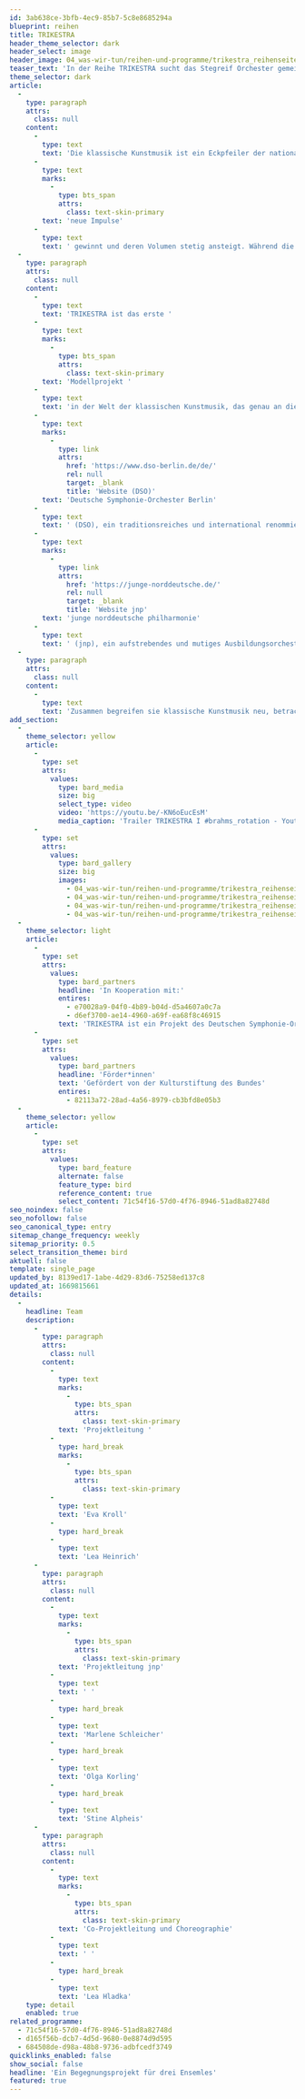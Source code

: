 ```yaml
---
id: 3ab638ce-3bfb-4ec9-85b7-5c8e8685294a
blueprint: reihen
title: TRIKESTRA
header_theme_selector: dark
header_select: image
header_image: 04_was-wir-tun/reihen-und-programme/trikestra_reihenseite/trikestra_(c)_navinafotografiert-190165.jpg
teaser_text: 'In der Reihe TRIKESTRA sucht das Stegreif Orchester gemeinsam mit den Kooperationspartnern dem Deutschen Symphonie-Orchesters Berlin und der jungen norddeutschen philharmonie nach musikalischem Austausch. Es werden neue Ansätze ausprobiert sich gemeinsam auf die Musik einzulassen und sie für das Publikum erlebbar zu machen.'
theme_selector: dark
article:
  -
    type: paragraph
    attrs:
      class: null
    content:
      -
        type: text
        text: 'Die klassische Kunstmusik ist ein Eckpfeiler der nationalen und internationalen Kulturlandschaft. Sie garantiert eine einzigartige, flächendeckende kulturelle Infrastruktur. Trotz ihrer kulturellen Relevanz ist eine abnehmende Tendenz in ihrer gesellschaftlichen Anschlussfähigkeit erkennbar. Den großen renommierten Institutionen der klassischen Musik steht die freie Szene gegenüber, die aus dem kreativen Umgang mit Traditionen '
      -
        type: text
        marks:
          -
            type: bts_span
            attrs:
              class: text-skin-primary
        text: 'neue Impulse'
      -
        type: text
        text: ' gewinnt und deren Volumen stetig ansteigt. Während die freie Szene Flexibilität und Innovationskraft verkörpert, stehen die institutionalisierten Orchester für Kontinuität und Perfektion. Doch was passiert, führte man diese Merkmale und Kräfte zusammen? Könnten Kooperationen zwischen freier Szene und gefestigten Strukturen Inspiration, Reflexionsprozesse und Innovation befördern?'
  -
    type: paragraph
    attrs:
      class: null
    content:
      -
        type: text
        text: 'TRIKESTRA ist das erste '
      -
        type: text
        marks:
          -
            type: bts_span
            attrs:
              class: text-skin-primary
        text: 'Modellprojekt '
      -
        type: text
        text: 'in der Welt der klassischen Kunstmusik, das genau an dieser Stelle ansetzt. Es führt Bereiche zusammen, die sich bis jetzt vermeintlich gegenüberstehen. Aufeinander treffen das '
      -
        type: text
        marks:
          -
            type: link
            attrs:
              href: 'https://www.dso-berlin.de/de/'
              rel: null
              target: _blank
              title: 'Website (DSO)'
        text: 'Deutsche Symphonie-Orchester Berlin'
      -
        type: text
        text: ' (DSO), ein traditionsreiches und international renommiertes Profiorchester, die '
      -
        type: text
        marks:
          -
            type: link
            attrs:
              href: 'https://junge-norddeutsche.de/'
              rel: null
              target: _blank
              title: 'Website jnp'
        text: 'junge norddeutsche philharmonie'
      -
        type: text
        text: ' (jnp), ein aufstrebendes und mutiges Ausbildungsorchester und Stegreif, ein radikales und entfesselndes freie Szene Orchester.'
  -
    type: paragraph
    attrs:
      class: null
    content:
      -
        type: text
        text: 'Zusammen begreifen sie klassische Kunstmusik neu, betrachten sie aus ungewohnten Blickwinkeln und schaffen neuartige Verbindungen. Im Rahmen des Modellprojekts TRIKESTRA wird sowohl den beteiligten Musiker*innen als auch den Menschen, die TRIKESTRA erleben, klar, welche Synergien durch diese Formen der Kooperation entstehen können und welche unbändigen Potenziale sie bergen.'
add_section:
  -
    theme_selector: yellow
    article:
      -
        type: set
        attrs:
          values:
            type: bard_media
            size: big
            select_type: video
            video: 'https://youtu.be/-KN6oEucEsM'
            media_caption: 'Trailer TRIKESTRA I #brahms_rotation - Youtubekanal des DSO'
      -
        type: set
        attrs:
          values:
            type: bard_gallery
            size: big
            images:
              - 04_was-wir-tun/reihen-und-programme/trikestra_reihenseite/trikestra_(c)_navinafotografiert-2064-b-1.jpg
              - 04_was-wir-tun/reihen-und-programme/trikestra_reihenseite/trikestra_(c)_navinafotografiert-190165.jpg
              - 04_was-wir-tun/reihen-und-programme/trikestra_reihenseite/trikestra_(c)_navinafotografiert-1770.jpg
              - 04_was-wir-tun/reihen-und-programme/trikestra_reihenseite/trikestra_(c)_navinafotografiert-1810.jpg
  -
    theme_selector: light
    article:
      -
        type: set
        attrs:
          values:
            type: bard_partners
            headline: 'In Kooperation mit:'
            entires:
              - e70028a9-04f0-4b89-b04d-d5a4607a0c7a
              - d6ef3700-ae14-4960-a69f-ea68f8c46915
            text: 'TRIKESTRA ist ein Projekt des Deutschen Symphonie-Orchesters Berlin, der jungen norddeutschen philharmonie und des Stegreif Orchesters.'
      -
        type: set
        attrs:
          values:
            type: bard_partners
            headline: 'Förder*innen'
            text: 'Gefördert von der Kulturstiftung des Bundes'
            entires:
              - 82113a72-28ad-4a56-8979-cb3bfd8e05b3
  -
    theme_selector: yellow
    article:
      -
        type: set
        attrs:
          values:
            type: bard_feature
            alternate: false
            feature_type: bird
            reference_content: true
            select_content: 71c54f16-57d0-4f76-8946-51ad8a82748d
seo_noindex: false
seo_nofollow: false
seo_canonical_type: entry
sitemap_change_frequency: weekly
sitemap_priority: 0.5
select_transition_theme: bird
aktuell: false
template: single_page
updated_by: 8139ed17-1abe-4d29-83d6-75258ed137c8
updated_at: 1669815661
details:
  -
    headline: Team
    description:
      -
        type: paragraph
        attrs:
          class: null
        content:
          -
            type: text
            marks:
              -
                type: bts_span
                attrs:
                  class: text-skin-primary
            text: 'Projektleitung '
          -
            type: hard_break
            marks:
              -
                type: bts_span
                attrs:
                  class: text-skin-primary
          -
            type: text
            text: 'Eva Kroll'
          -
            type: hard_break
          -
            type: text
            text: 'Lea Heinrich'
      -
        type: paragraph
        attrs:
          class: null
        content:
          -
            type: text
            marks:
              -
                type: bts_span
                attrs:
                  class: text-skin-primary
            text: 'Projektleitung jnp'
          -
            type: text
            text: ' '
          -
            type: hard_break
          -
            type: text
            text: 'Marlene Schleicher'
          -
            type: hard_break
          -
            type: text
            text: 'Olga Korling'
          -
            type: hard_break
          -
            type: text
            text: 'Stine Alpheis'
      -
        type: paragraph
        attrs:
          class: null
        content:
          -
            type: text
            marks:
              -
                type: bts_span
                attrs:
                  class: text-skin-primary
            text: 'Co-Projektleitung und Choreographie'
          -
            type: text
            text: ' '
          -
            type: hard_break
          -
            type: text
            text: 'Lea Hladka'
    type: detail
    enabled: true
related_programme:
  - 71c54f16-57d0-4f76-8946-51ad8a82748d
  - d165f56b-dcb7-4d5d-9680-0e8874d9d595
  - 684508de-d98a-48b8-9736-adbfcedf3749
quicklinks_enabled: false
show_social: false
headline: 'Ein Begegnungsprojekt für drei Ensemles'
featured: true
---
```

